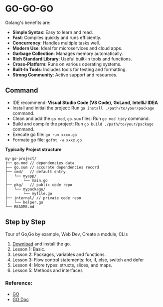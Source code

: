 # GO-GO-GO

Golang's benefits are:

- **Simple Syntax**: Easy to learn and read.
- **Fast**: Compiles quickly and runs efficiently.
- **Concurrency**: Handles multiple tasks well.
- **Modern Use**: Ideal for microservices and cloud apps.
- **Garbage Collection**: Manages memory automatically.
- **Rich Standard Library**: Useful built-in tools and functions.
- **Cross-Platform**: Runs on various operating systems.
- **Built-In Tools**: Includes tools for testing and formatting.
- **Strong Community**: Active support and resources.

## Command

- IDE recommend: **Visual Studio Code (VS Code)**, **GoLand**, **IntelliJ IDEA**
- Install and initial the project: Run `go install ./path/to/your/package` command.
- Clean and add the `go.mod`, `go.sum` files: Run `go mod tidy` command.
- Build and compile the project: Run `go build ./path/to/your/package` command.
- Execute go file: `go run xxxx.go`
- Formate go file: `gofmt -w xxxx.go`

**Typically Project structure**

```text
my-go-project/
├── go.mod // dependencies data
├── go.sum // accurate dependencies record
├── cmd/   // default entry
│   └── myapp/
│       └── main.go
├── pkg/   // public code repo
│   └── mypackage/
│       └── myfile.go
├── internal/ // private code repo
│   └── helper.go
└── README.md
```

## Step by Step

Tour of Go,Go by example, Web Dev, Create a module, CLIs

1. [Download](https://go.dev/dl/) and install the go.
2. Lesson 1: Basic.
3. Lesson 2: Packages, variables and functions.
4. Lesson 3: Flow control statements: for, if, else, switch and defer
5. Lesson 4: More types: structs, slices, and maps.
6. Lesson 5: Methods and interfaces

### Reference:

- [GO](https://go.dev/)
- [GO Doc](https://go.dev/doc/)
